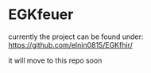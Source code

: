 # EGKfeuer
currently the project can be found under: 
https://github.com/elnin0815/EGKfhir/

it will move to this repo soon
